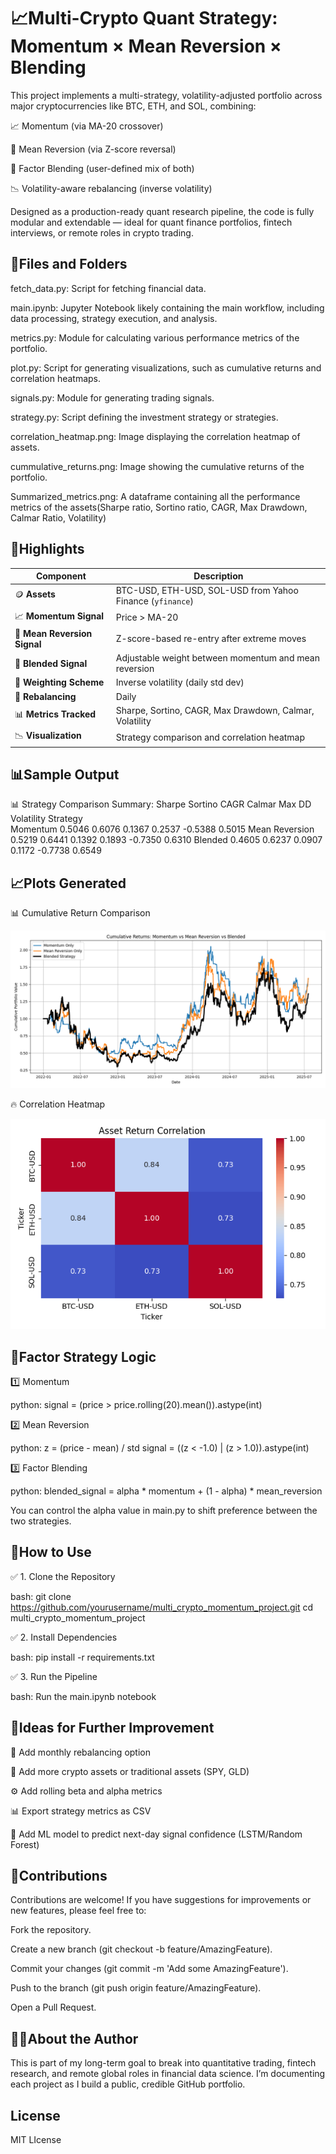 # 📈Multi-Crypto Quant Strategy: Momentum × Mean Reversion × Blending

This project implements a multi-strategy, volatility-adjusted portfolio across major cryptocurrencies like BTC, ETH, and SOL, combining:

📈 Momentum (via MA-20 crossover)

🔁 Mean Reversion (via Z-score reversal)

🧪 Factor Blending (user-defined mix of both)

📉 Volatility-aware rebalancing (inverse volatility)

Designed as a production-ready quant research pipeline, the code is fully modular and extendable — ideal for quant finance portfolios, fintech interviews, or remote roles in crypto trading.


## 📂Files and Folders

fetch_data.py: Script for fetching financial data.

main.ipynb: Jupyter Notebook likely containing the main workflow, including data processing, strategy execution, and analysis.

metrics.py: Module for calculating various performance metrics of the portfolio.

plot.py: Script for generating visualizations, such as cumulative returns and correlation heatmaps.

signals.py: Module for generating trading signals.

strategy.py: Script defining the investment strategy or strategies.

correlation_heatmap.png: Image displaying the correlation heatmap of assets.

cummulative_returns.png: Image showing the cumulative returns of the portfolio.

Summarized_metrics.png: A dataframe containing all the performance metrics of the assets(Sharpe ratio, Sortino ratio, CAGR, Max Drawdown, Calmar Ratio, Volatility)

## 📌Highlights

| Component                    | Description                                               |
| ---------------------------- | --------------------------------------------------------- |
| 🪙 **Assets**                | BTC-USD, ETH-USD, SOL-USD from Yahoo Finance (`yfinance`) |
| 📈 **Momentum Signal**       | Price > MA-20                                             |
| 🔁 **Mean Reversion Signal** | Z-score-based re-entry after extreme moves                |
| 🧪 **Blended Signal**        | Adjustable weight between momentum and mean reversion     |
| 🧮 **Weighting Scheme**      | Inverse volatility (daily std dev)                        |
| 🔁 **Rebalancing**           | Daily                                                     |
| 📊 **Metrics Tracked**       | Sharpe, Sortino, CAGR, Max Drawdown, Calmar, Volatility   |
| 📉 **Visualization**         | Strategy comparison and correlation heatmap               |

## 📊Sample Output

📊 Strategy Comparison Summary:
                Sharpe  Sortino    CAGR  Calmar  Max DD  Volatility
Strategy                                                           
Momentum        0.5046   0.6076  0.1367  0.2537 -0.5388      0.5015
Mean Reversion  0.5219   0.6441  0.1392  0.1893 -0.7350      0.6310
Blended         0.4605   0.6237  0.0907  0.1172 -0.7738      0.6549

## 📈Plots Generated

📊 Cumulative Return Comparison

![A single chart showing momentum, reversion, and blended strategies over time](strategy_comparision.png)

🔥 Correlation Heatmap

![Pairwise daily return correlations among BTC, ETH, SOL](correlation_heatmap.png)

## 🧠Factor Strategy Logic

1️⃣ Momentum

python:
signal = (price > price.rolling(20).mean()).astype(int)

2️⃣ Mean Reversion

python:
z = (price - mean) / std
signal = ((z < -1.0) | (z > 1.0)).astype(int)

3️⃣ Factor Blending

python:
blended_signal = alpha * momentum + (1 - alpha) * mean_reversion

You can control the alpha value in main.py to shift preference between the two strategies.

## 🧪How to Use

✅ 1. Clone the Repository

bash:
git clone https://github.com/yourusername/multi_crypto_momentum_project.git
cd multi_crypto_momentum_project

✅ 2. Install Dependencies

bash:
pip install -r requirements.txt

✅ 3. Run the Pipeline

bash:
Run the main.ipynb notebook

## 🧠Ideas for Further Improvement

🧮 Add monthly rebalancing option

🧰 Add more crypto assets or traditional assets (SPY, GLD)

⚙️ Add rolling beta and alpha metrics

📊 Export strategy metrics as CSV

🧠 Add ML model to predict next-day signal confidence (LSTM/Random Forest)

## 🧰Contributions

Contributions are welcome! If you have suggestions for improvements or new features, please feel free to:

Fork the repository.

Create a new branch (git checkout -b feature/AmazingFeature).

Commit your changes (git commit -m 'Add some AmazingFeature').

Push to the branch (git push origin feature/AmazingFeature).

Open a Pull Request.

## 👨‍💻About the Author

This is part of my long-term goal to break into quantitative trading, fintech research, and remote global roles in financial data science.
I’m documenting each project as I build a public, credible GitHub portfolio.

## License 

MIT LIcense



